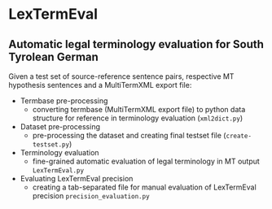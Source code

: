 # LexTermEval
## Automatic legal terminology evaluation for South Tyrolean German


Given a test set of source-reference sentence pairs, respective MT hypothesis sentences and a MultiTermXML export file:
- Termbase pre-processing
  - converting termbase (MultiTermXML export file) to python data structure for reference in terminology evaluation (`xml2dict.py`)
- Dataset pre-processing
  - pre-processing the dataset and creating final testset file (`create-testset.py`)
- Terminology evaluation
  - fine-grained automatic evaluation of legal terminology in MT output `LexTermEval.py`
- Evaluating LexTermEval precision
  - creating a tab-separated file for manual evaluation of LexTermEval precision `precision_evaluation.py`

